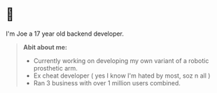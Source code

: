 # 👋

I'm Joe a 17 year old backend developer.
>    __Abit about me:__
>- Currently working on developing my own variant of a robotic prosthetic arm.
>- Ex cheat developer ( yes I know I'm hated by most, soz n all )
>- Ran 3 business with over 1 million users combined.
